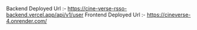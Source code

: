 Backend Deployed Url :- https://cine-verse-rsso-backend.vercel.app/api/v1/user
Frontend Deployed Url :- https://cineverse-4.onrender.com/
